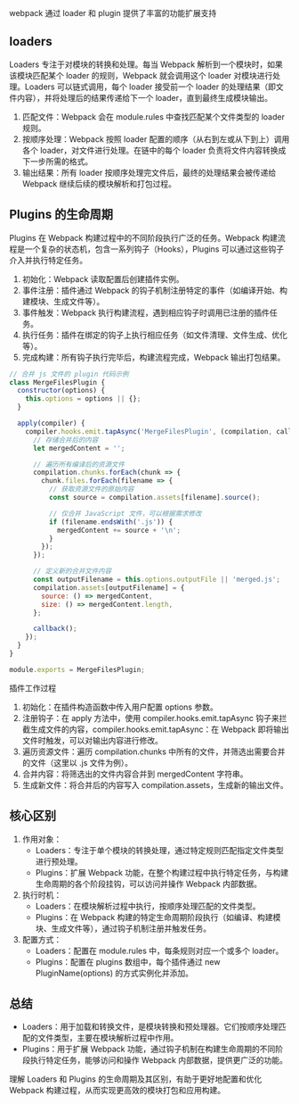 webpack 通过 loader 和 plugin 提供了丰富的功能扩展支持

## loaders
Loaders 专注于对模块的转换和处理。每当 Webpack 解析到一个模块时，如果该模块匹配某个 loader 的规则，Webpack 就会调用这个 loader 对模块进行处理。Loaders 可以链式调用，每个 loader 接受前一个 loader 的处理结果（即文件内容），并将处理后的结果传递给下一个 loader，直到最终生成模块输出。

1. 匹配文件：Webpack 会在 module.rules 中查找匹配某个文件类型的 loader 规则。
2. 按顺序处理：Webpack 按照 loader 配置的顺序（从右到左或从下到上）调用各个 loader，对文件进行处理。在链中的每个 loader 负责将文件内容转换成下一步所需的格式。
3. 输出结果：所有 loader 按顺序处理完文件后，最终的处理结果会被传递给 Webpack 继续后续的模块解析和打包过程。

## Plugins 的生命周期
Plugins 在 Webpack 构建过程中的不同阶段执行广泛的任务。Webpack 构建流程是一个复杂的状态机，包含一系列钩子（Hooks），Plugins 可以通过这些钩子介入并执行特定任务。

1. 初始化：Webpack 读取配置后创建插件实例。
2. 事件注册：插件通过 Webpack 的钩子机制注册特定的事件（如编译开始、构建模块、生成文件等）。
3. 事件触发：Webpack 执行构建流程，遇到相应钩子时调用已注册的插件任务。
4. 执行任务：插件在绑定的钩子上执行相应任务（如文件清理、文件生成、优化等）。
5. 完成构建：所有钩子执行完毕后，构建流程完成，Webpack 输出打包结果。

```javascript
// 合并 js 文件的 plugin 代码示例
class MergeFilesPlugin {
  constructor(options) {
    this.options = options || {};
  }

  apply(compiler) {
    compiler.hooks.emit.tapAsync('MergeFilesPlugin', (compilation, callback) => {
      // 存储合并后的内容
      let mergedContent = '';

      // 遍历所有编译后的资源文件
      compilation.chunks.forEach(chunk => {
        chunk.files.forEach(filename => {
          // 获取资源文件的原始内容
          const source = compilation.assets[filename].source();

          // 仅合并 JavaScript 文件，可以根据需求修改
          if (filename.endsWith('.js')) {
            mergedContent += source + '\n';
          }
        });
      });

      // 定义新的合并文件内容
      const outputFilename = this.options.outputFile || 'merged.js';
      compilation.assets[outputFilename] = {
        source: () => mergedContent,
        size: () => mergedContent.length,
      };

      callback();
    });
  }
}

module.exports = MergeFilesPlugin;
```

插件工作过程

1. 初始化：在插件构造函数中传入用户配置 options 参数。
2. 注册钩子：在 apply 方法中，使用 compiler.hooks.emit.tapAsync 钩子来拦截生成文件的内容，compiler.hooks.emit.tapAsync：在 Webpack 即将输出文件时触发，可以对输出内容进行修改。
3. 遍历资源文件：遍历 compilation.chunks 中所有的文件，并筛选出需要合并的文件（这里以 .js 文件为例）。
4. 合并内容：将筛选出的文件内容合并到 mergedContent 字符串。
5. 生成新文件：将合并后的内容写入 compilation.assets，生成新的输出文件。

## 核心区别
1. 作用对象：
    - Loaders：专注于单个模块的转换处理，通过特定规则匹配指定文件类型进行预处理。
    - Plugins：扩展 Webpack 功能，在整个构建过程中执行特定任务，与构建生命周期的各个阶段挂钩，可以访问并操作 Webpack 内部数据。
2. 执行时机：
    - Loaders：在模块解析过程中执行，按顺序处理匹配的文件类型。
    - Plugins：在 Webpack 构建的特定生命周期阶段执行（如编译、构建模块、生成文件等），通过钩子机制注册并触发任务。
3. 配置方式：
    - Loaders：配置在 module.rules 中，每条规则对应一个或多个 loader。
    - Plugins：配置在 plugins 数组中，每个插件通过 new PluginName(options) 的方式实例化并添加。

## 总结
+ Loaders：用于加载和转换文件，是模块转换和预处理器。它们按顺序处理匹配的文件类型，主要在模块解析过程中作用。
+ Plugins：用于扩展 Webpack 功能，通过钩子机制在构建生命周期的不同阶段执行特定任务，能够访问和操作 Webpack 内部数据，提供更广泛的功能。

理解 Loaders 和 Plugins 的生命周期及其区别，有助于更好地配置和优化 Webpack 构建过程，从而实现更高效的模块打包和应用构建。

